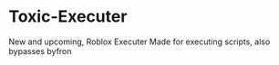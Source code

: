 # Toxic-Executer
New and upcoming, Roblox Executer Made for executing scripts, also bypasses byfron
